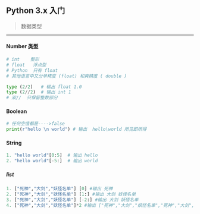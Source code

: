 ## Python 3.x 入门
 >数据类型   
 
*** 
#### Number 类型
```Python
# int    整形
# float   浮点型
# Python  只有 float
# 其他语言中又分单精度 (float) 和爽精度 ( double )

type (2/2)   # 输出 float 1.0
type (2//2)  # 输出 int 1
# 双//  只保留整数部分
```
#### Boolean
```Python
# 任何空值都是---->false
print(r"hello \n world") # 输出  hello\world 所见即所得
```

#### String

```Python
1. "hello world"[0:5]  # 输出 hello
2. "hello world"[-5:]  # 输出 world
```

##### list

```Python
1. ["死神","大剑","妖怪名单"] [0] #输出 死神
2. ["死神","大剑","妖怪名单"] [1:] #输出 大剑 妖怪名单
3. ["死神","大剑","妖怪名单"] [-2:] #输出 大剑 妖怪名单
4. ["死神","大剑","妖怪名单"]*2 #输出 ["死神","大剑","妖怪名单","死神","大剑","妖怪名单"]

```

